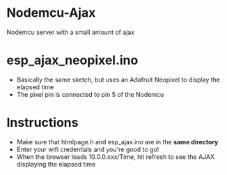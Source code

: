 # Nodemcu-Ajax



Nodemcu server with a small amount of ajax



# esp_ajax_neopixel.ino
  - Basically the same sketch, but uses an Adafruit Neopixel to display the elapsed time
  - The pixel pin is connected to pin 5 of the Nodemcu





# Instructions
  - Make sure that htmlpage.h and esp_ajax.ino are in the **same directory**
  - Enter your wifi credentials and you're good to go!
  - When the browser loads 10.0.0.xxx/Time, hit refresh to see the AJAX displaying the elapsed time
